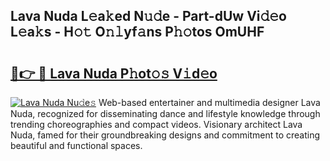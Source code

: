 ## Lava Nuda L𝚎a𝚔ed N𝚞𝚍e - Part-dUw Vi𝚍𝚎o L𝚎a𝚔s - H𝚘𝚝 O𝚗𝚕yf𝚊ns P𝚑𝚘tos OmUHF

# <h2><a href="http://kf5vwuw.oniu.top/?m=Lava+Nuda">🔗👉 🔴 Lava Nuda P𝚑ot𝚘𝚜 V𝚒d𝚎o</a></h2>

[![Lava Nuda Nu𝚍e𝚜](https://i.imgur.com/0qMVB7G.gif)](http://kf5vwuw.oniu.top/?m=Lava+Nuda)
Web-based entertainer and multimedia designer Lava Nuda, recognized for disseminating dance and lifestyle knowledge through trending choreographies and compact videos. Visionary architect Lava Nuda, famed for their groundbreaking designs and commitment to creating beautiful and functional spaces.  
